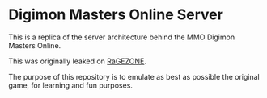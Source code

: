 # Digimon Masters Online Server

This is a replica of the server architecture behind the MMO Digimon Masters Online.

This was originally leaked on [RaGEZONE](https://forum.ragezone.com/threads/release-digimon-masters-online-files.1229647/).

The purpose of this repository is to emulate as best as possible the original game, for learning and fun purposes.
